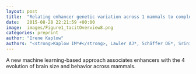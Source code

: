 ```yaml
---
layout: post
title:  "Relating enhancer genetic variation across 1 mammals to complex phenotypes using machine learning."
date:   2015-08-28 22:21:59 +00:00
image:  images/Figure1_tacitOverview8.png
categories: preprint
author: "Irene Kaplow"
authors: "<strong>Kaplow IM*#</strong>, Lawler AJ*, Schäffer DE*, Srinivasan C., Wirthlin ME, Phan BN, Zhang X, Foley K, Prasad K, Brown AR, Zoonomia Project Consortium, Meyer WK, Pfenning AR#"
---
```

A new machine learning-based approach associates enhancers with the 4 evolution of brain size and behavior across mammals.

